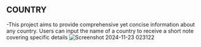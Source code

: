 ## COUNTRY
-This project aims to provide comprehensive yet concise information about any country. Users can input the name of a country to receive a short note covering specific details
![Screenshot 2024-11-23 023122](https://github.com/user-attachments/assets/0074c3f4-243e-4ed9-9fc6-e5462d7a1a74)
